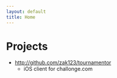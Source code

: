 ```yaml
---
layout: default
title: Home
---
```


# Projects
- http://github.com/zak123/tournamentor
    - iOS client for challonge.com